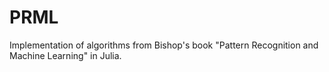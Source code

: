 # PRML

Implementation of algorithms from Bishop's book "Pattern Recognition and Machine Learning" in Julia.



